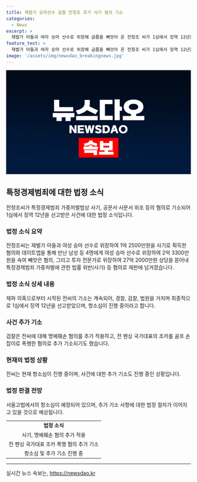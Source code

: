 ```yaml
---
title: 재벌가 승마선수 검찰 전청조 추가 사기 혐의 기소
categories:
  - News
excerpt: >
  재벌가 아들과 여자 승마 선수로 위장해 금품을 빼앗아 온 전청조 씨가 1심에서 징역 12년을 선고받았다. 검찰은 사기, 명예훼손 등 다양한 혐의로 추가 기소했으며, 피해자 수십 명으로부터 상당한 금액을 갈취한 것으로 드러났다. 또한 아동학대와 폭행 등의 혐의도 있었고, 현재 항소심이 진행 중이다.
feature_text: >
  재벌가 아들과 여자 승마 선수로 위장해 금품을 빼앗아 온 전청조 씨가 1심에서 징역 12년을 선고받았다. 검찰은 사기, 명예훼손 등 다양한 혐의로 추가 기소했으며, 피해자 수십 명으로부터 상당한 금액을 갈취한 것으로 드러났다. 또한 아동학대와 폭행 등의 혐의도 있었고, 현재 항소심이 진행 중이다.
image: '/assets/img/newsdao_breakingnews.jpg'
---
```


<p><img src="/assets/img/newsdao_breakingnews.jpg" alt="flaretime 속보" /></p>

<h2 data-ke-size="size26">특정경제범죄에 대한 법정 소식</h2>

<p data-ke-size="size16">전청조씨가 특정경제범죄 가중처벌법상 사기, 공문서·사문서 위조 등의 혐의로 기소되어 1심에서 징역 12년을 선고받은 사건에 대한 법정 소식입니다.</p>

<h3><b>법정 소식 요약</b></h3>

<p data-ke-size="size16">전청조씨는 재벌가 아들과 여성 승마 선수로 위장하여 1억 2500만원을 사기로 획득한 혐의와 데이트앱을 통해 만난 남성 등 4명에게 여성 승마 선수로 위장하여 2억 3300만원을 속여 빼앗은 혐의, 그리고 투자 전문가로 위장하여 27억 2000만원 상당을 뜯어내 특정경제범죄 가중처벌에 관한 법률 위반(사기) 등 혐의로 재판에 넘겨졌습니다.</p>

<h3><b>법정 소식 상세 내용</b></h3>

<p data-ke-size="size16">재파 의혹으로부터 시작된 전씨의 기소는 계속되어, 경찰, 검찰, 법원을 거치며 최종적으로 1심에서 징역 12년을 선고받았으며, 항소심이 진행 중이라고 합니다.</p>

<h3><b>사건 추가 기소</b></h3>

<p data-ke-size="size16">검찰은 전씨에 대해 명예훼손 혐의를 추가 적용하고, 전 펜싱 국가대표의 조카를 골프 손잡이로 폭행한 혐의로 추가 기소되기도 했습니다.</p>

<h3><b>현재의 법정 상황</b></h3>

<p data-ke-size="size16">전씨는 현재 항소심이 진행 중이며, 사건에 대한 추가 기소도 진행 중인 상황입니다.</p>

<h3><b>법정 판결 전망</b></h3>

<p data-ke-size="size16">서울고법에서의 항소심이 예정되어 있으며, 추가 기소 사항에 대한 법정 절차가 이어지고 있을 것으로 예상됩니다.</p>

<table>
  <tr>
    <td style="text-align: center; height: 17px;"><b>법정 소식</b></td>
  </tr>
  <tr>
    <td style="text-align: center; height: 17px;">사기, 명예훼손 혐의 추가 적용</td>
  </tr>
  <tr>
    <td style="text-align: center; height: 17px;">전 펜싱 국가대표 조카 폭행 혐의 추가 기소</td>
  </tr>
  <tr>
    <td style="text-align: center; height: 17px;">항소심 및 추가 기소 진행 중</td>
  </tr>
</table>

<hr>
실시간 뉴스 속보는, <a href="https://newsdao.kr" rel="dofollow">https://newsdao.kr</a>


